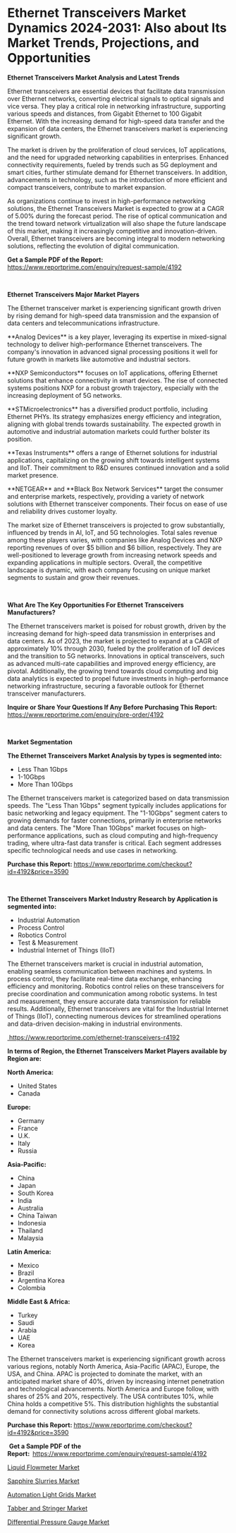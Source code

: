<p><h1>Ethernet Transceivers Market Dynamics 2024-2031: Also about Its Market Trends, Projections, and Opportunities</h1></p><p><strong>Ethernet Transceivers Market Analysis and Latest Trends</strong></p>
<p><p>Ethernet transceivers are essential devices that facilitate data transmission over Ethernet networks, converting electrical signals to optical signals and vice versa. They play a critical role in networking infrastructure, supporting various speeds and distances, from Gigabit Ethernet to 100 Gigabit Ethernet. With the increasing demand for high-speed data transfer and the expansion of data centers, the Ethernet transceivers market is experiencing significant growth.</p><p>The market is driven by the proliferation of cloud services, IoT applications, and the need for upgraded networking capabilities in enterprises. Enhanced connectivity requirements, fueled by trends such as 5G deployment and smart cities, further stimulate demand for Ethernet transceivers. In addition, advancements in technology, such as the introduction of more efficient and compact transceivers, contribute to market expansion.</p><p>As organizations continue to invest in high-performance networking solutions, the Ethernet Transceivers Market is expected to grow at a CAGR of 5.00% during the forecast period. The rise of optical communication and the trend toward network virtualization will also shape the future landscape of this market, making it increasingly competitive and innovation-driven. Overall, Ethernet transceivers are becoming integral to modern networking solutions, reflecting the evolution of digital communication.</p></p>
<p><strong>Get a Sample PDF of the Report:&nbsp;</strong> <a href="https://www.reportprime.com/enquiry/request-sample/4192">https://www.reportprime.com/enquiry/request-sample/4192</a></p>
<p>&nbsp;</p>
<p><strong>Ethernet Transceivers Major Market Players</strong></p>
<p><p>The Ethernet transceiver market is experiencing significant growth driven by rising demand for high-speed data transmission and the expansion of data centers and telecommunications infrastructure.</p><p>**Analog Devices** is a key player, leveraging its expertise in mixed-signal technology to deliver high-performance Ethernet transceivers. The company's innovation in advanced signal processing positions it well for future growth in markets like automotive and industrial sectors.</p><p>**NXP Semiconductors** focuses on IoT applications, offering Ethernet solutions that enhance connectivity in smart devices. The rise of connected systems positions NXP for a robust growth trajectory, especially with the increasing deployment of 5G networks.</p><p>**STMicroelectronics** has a diversified product portfolio, including Ethernet PHYs. Its strategy emphasizes energy efficiency and integration, aligning with global trends towards sustainability. The expected growth in automotive and industrial automation markets could further bolster its position.</p><p>**Texas Instruments** offers a range of Ethernet solutions for industrial applications, capitalizing on the growing shift towards intelligent systems and IIoT. Their commitment to R&D ensures continued innovation and a solid market presence.</p><p>**NETGEAR** and **Black Box Network Services** target the consumer and enterprise markets, respectively, providing a variety of network solutions with Ethernet transceiver components. Their focus on ease of use and reliability drives customer loyalty.</p><p>The market size of Ethernet transceivers is projected to grow substantially, influenced by trends in AI, IoT, and 5G technologies. Total sales revenue among these players varies, with companies like Analog Devices and NXP reporting revenues of over $5 billion and $6 billion, respectively. They are well-positioned to leverage growth from increasing network speeds and expanding applications in multiple sectors. Overall, the competitive landscape is dynamic, with each company focusing on unique market segments to sustain and grow their revenues.</p></p>
<p>&nbsp;</p>
<p><strong>What Are The Key Opportunities For Ethernet Transceivers Manufacturers?</strong></p>
<p><p>The Ethernet transceivers market is poised for robust growth, driven by the increasing demand for high-speed data transmission in enterprises and data centers. As of 2023, the market is projected to expand at a CAGR of approximately 10% through 2030, fueled by the proliferation of IoT devices and the transition to 5G networks. Innovations in optical transceivers, such as advanced multi-rate capabilities and improved energy efficiency, are pivotal. Additionally, the growing trend towards cloud computing and big data analytics is expected to propel future investments in high-performance networking infrastructure, securing a favorable outlook for Ethernet transceiver manufacturers.</p></p>
<p><strong>Inquire or Share Your Questions If Any Before Purchasing This Report:</strong> <a href="https://www.reportprime.com/enquiry/pre-order/4192">https://www.reportprime.com/enquiry/pre-order/4192</a></p>
<p>&nbsp;</p>
<p><strong>Market Segmentation</strong></p>
<p><strong>The Ethernet Transceivers Market Analysis by types is segmented into:</strong></p>
<p><ul><li>Less Than 1Gbps</li><li>1-10Gbps</li><li>More Than 10Gbps</li></ul></p>
<p><p>The Ethernet transceivers market is categorized based on data transmission speeds. The "Less Than 1Gbps" segment typically includes applications for basic networking and legacy equipment. The "1-10Gbps" segment caters to growing demands for faster connections, primarily in enterprise networks and data centers. The "More Than 10Gbps" market focuses on high-performance applications, such as cloud computing and high-frequency trading, where ultra-fast data transfer is critical. Each segment addresses specific technological needs and use cases in networking.</p></p>
<p><strong>Purchase this Report:&nbsp;</strong><a href="https://www.reportprime.com/checkout?id=4192&price=3590">https://www.reportprime.com/checkout?id=4192&price=3590</a></p>
<p>&nbsp;</p>
<p><strong>The Ethernet Transceivers Market Industry Research by Application is segmented into:</strong></p>
<p><ul><li>Industrial Automation</li><li>Process Control</li><li>Robotics Control</li><li>Test & Measurement</li><li>Industrial Internet of Things (IIoT)</li></ul></p>
<p><p>The Ethernet transceivers market is crucial in industrial automation, enabling seamless communication between machines and systems. In process control, they facilitate real-time data exchange, enhancing efficiency and monitoring. Robotics control relies on these transceivers for precise coordination and communication among robotic systems. In test and measurement, they ensure accurate data transmission for reliable results. Additionally, Ethernet transceivers are vital for the Industrial Internet of Things (IIoT), connecting numerous devices for streamlined operations and data-driven decision-making in industrial environments.</p></p>
<p><a href="https://www.reportprime.com/ethernet-transceivers-r4192">&nbsp;https://www.reportprime.com/ethernet-transceivers-r4192</a></p>
<p><strong>In terms of Region, the Ethernet Transceivers Market Players available by Region are:</strong></p>
<p>
    <p> <strong> North America: </strong>
        <ul>
            <li>United States</li>
            <li>Canada</li>
        </ul>
        </p> 
    <p> <strong> Europe: </strong>
        <ul>
            <li>Germany</li>
            <li>France</li>
            <li>U.K.</li>
            <li>Italy</li>
            <li>Russia</li>
        </ul>
        </p> 
    <p> <strong> Asia-Pacific: </strong>
        <ul>
            <li>China</li>
            <li>Japan</li>
            <li>South Korea</li>
            <li>India</li>
            <li>Australia</li>
            <li>China Taiwan</li>
            <li>Indonesia</li>
            <li>Thailand</li>
            <li>Malaysia</li>
        </ul>
        </p> 
    <p> <strong> Latin America: </strong>
        <ul>
            <li>Mexico</li>
            <li>Brazil</li>
            <li>Argentina Korea</li>
            <li>Colombia</li>
        </ul>
        </p> 
    <p> <strong> Middle East & Africa: </strong>
        <ul>
            <li>Turkey</li>
            <li>Saudi</li>
            <li>Arabia</li>
            <li>UAE</li>
            <li>Korea</li>
        </ul>
    </p>
    </p>
<p><p>The Ethernet transceivers market is experiencing significant growth across various regions, notably North America, Asia-Pacific (APAC), Europe, the USA, and China. APAC is projected to dominate the market, with an anticipated market share of 40%, driven by increasing internet penetration and technological advancements. North America and Europe follow, with shares of 25% and 20%, respectively. The USA contributes 10%, while China holds a competitive 5%. This distribution highlights the substantial demand for connectivity solutions across different global markets.</p></p>
<p><strong>Purchase this Report: </strong><a href="https://www.reportprime.com/checkout?id=4192&price=3590">https://www.reportprime.com/checkout?id=4192&price=3590</a></p>
<p>&nbsp;<strong>Get a Sample PDF of the Report:&nbsp;&nbsp;</strong><a href="https://www.reportprime.com/enquiry/request-sample/4192">https://www.reportprime.com/enquiry/request-sample/4192</a></p>
<p><strong></strong></p>
<p><p><a href="https://www.linkedin.com/pulse/liquid-flowmeter-market-report-product-type-stationary-4kn6c?trackingId=tKsndY9CTc2CvSFo7SbsVg%3D%3D">Liquid Flowmeter Market</a></p><p><a href="https://issuu.com/reportprime-2/docs/sapphire-slurries-market-size-2030._062a3911c0abb8">Sapphire Slurries Market</a></p><p><a href="https://github.com/pizolina/Market-Research-Report-List-6/blob/main/automation-light-grids-market.md">Automation Light Grids Market</a></p><p><a href="https://issuu.com/reportprime-2/docs/tabber-and-stringer-market-size-203_331a9f6fdc89d9">Tabber and Stringer Market</a></p><p><a href="https://www.linkedin.com/pulse/global-differential-pressure-gauge-market-sector-types-tdztc?trackingId=QkZ3pVlqQxG1Z0Gmh%2F2Dhw%3D%3D">Differential Pressure Gauge Market</a></p></p>